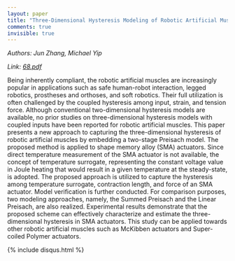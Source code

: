 ```yaml
---
layout: paper
title: "Three-Dimensional Hysteresis Modeling of Robotic Artificial Muscles with Application to Shape Memory Alloy Actuators"
comments: true
invisible: true
---
```


<p class="text-left"><i>Authors: Jun Zhang, Michael Yip</i></p>
<p class="text-left"><i>Link: <a href="https://storage.googleapis.com/rss2017-papers/68.pdf">68.pdf</a></i></p>

Being inherently compliant, the robotic artificial muscles are increasingly popular in applications such as safe human-robot interaction, legged robotics, prostheses and orthoses, and soft robotics. Their full utilization is often challenged by the coupled hysteresis among input, strain, and tension force. Although conventional two-dimensional hysteresis models are available, no prior studies on three-dimensional hysteresis models with coupled inputs have been reported for robotic artificial muscles. This paper presents a new approach to capturing the three-dimensional hysteresis of robotic artificial muscles by embedding a two-stage Preisach model. The proposed method is applied to shape memory alloy (SMA) actuators. Since direct temperature measurement of the SMA actuator is not available, the concept of temperature surrogate, representing the constant voltage value in Joule heating that would result in a given temperature at the steady-state, is adopted. The proposed approach is utilized to capture the hysteresis among temperature surrogate, contraction length, and force of an SMA actuator. Model verification is further conducted. For comparison purposes, two modeling approaches, namely, the Summed Preisach and the Linear Preisach, are also realized. Experimental results demonstrate that the proposed scheme can effectively characterize and estimate the three-dimensional hysteresis in SMA actuators. This study can be applied towards other robotic artificial muscles such as McKibben actuators and Super-coiled Polymer actuators. 

{% include disqus.html %}